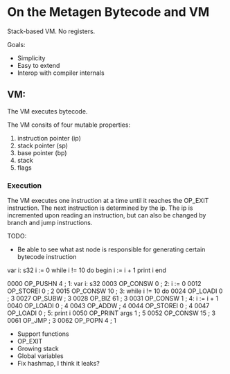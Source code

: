# On the Metagen Bytecode and VM 

Stack-based VM. No registers.

Goals:
- Simplicity
- Easy to extend
- Interop with compiler internals


## VM:
The VM executes bytecode.

The VM consits of four mutable properties:
1. instruction pointer (ip)
2. stack pointer (sp)
3. base pointer (bp)
4. stack
5. flags

### Execution
The VM executes one instruction at a time until it reaches the OP_EXIT instruction. The next instruction is determined by the ip. The ip is incremented upon reading an instruction, but can also be changed by branch and jump instructions.


TODO:
- Be able to see what ast node is responsible for generating certain bytecode instruction


var i: s32
i := 0
while i != 10 do
begin
    i := i + 1
    print i
end

0000 OP_PUSHN 4        ; 1: var i: s32
0003 OP_CONSW 0        ; 2: i := 0
0012 OP_STOREI 0       ; 2
0015 OP_CONSW 10       ; 3: while i != 10 do
0024 OP_LOADI 0        ; 3
0027 OP_SUBW           ; 3
0028 OP_BIZ 61         ; 3 
0031 OP_CONSW 1        ; 4: i := i + 1
0040 OP_LOADI 0        ; 4
0043 OP_ADDW           ; 4
0044 OP_STOREI 0       ; 4
0047 OP_LOADI 0        ; 5: print i
0050 OP_PRINT args 1   ; 5
0052 OP_CONSW 15       ; 3
0061 OP_JMP            ; 3
0062 OP_POPN 4         ; 1



- Support functions
- OP_EXIT
- Growing stack
- Global variables
- Fix hashmap, I think it leaks?


